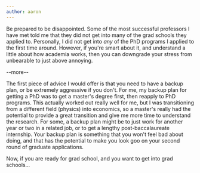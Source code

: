 ```yaml
---
author: aaron
---
```

Be prepared to be disappointed. Some of the most successful professors I have met told me that they did not get into many of the grad schools they applied to. Personally, I did not get into *any* of the PhD programs I applied to the first time around. However, if you're smart about it, and understand a little about how academia works, then you can downgrade your stress from unbearable to just above annoying.

--more--

The first piece of advice I would offer is that you need to have a backup plan, or be extremely aggressive if you don't. For me, my backup plan for getting a PhD was to get a master's degree first, then reapply to PhD programs. This actually worked out really well for me, but I was transitioning from a different field (physics) into economics, so a master's really had the potential to provide a great transition and give me more time to understand the research. For some, a backup plan might be to just work for another year or two in a related job, or to get a lengthy post-baccalaureate internship. Your backup plan is something that you won't feel bad about doing, and that has the potential to make you look goo on your second round of graduate applications.

Now, if you are ready for grad school, and you want to get into grad schools...